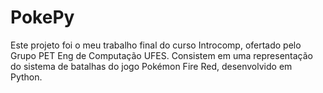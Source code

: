 # PokePy
Este projeto foi o meu trabalho final do curso Introcomp, ofertado pelo Grupo PET Eng de Computação UFES.
Consistem em uma representação do sistema de batalhas do jogo Pokémon Fire Red, desenvolvido em Python.
